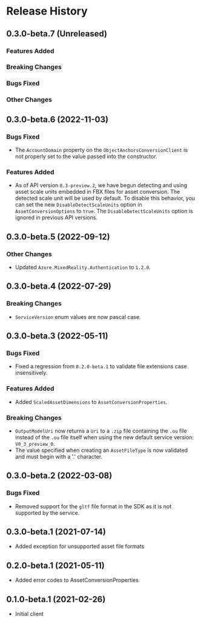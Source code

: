 # Release History

## 0.3.0-beta.7 (Unreleased)

### Features Added

### Breaking Changes

### Bugs Fixed

### Other Changes

## 0.3.0-beta.6 (2022-11-03)

### Bugs Fixed

- The `AccountDomain` property on the `ObjectAnchorsConversionClient` is not properly set to the value passed into the
  constructor.

### Features Added

- As of API version `0.3-preview.2`, we have begun detecting and using asset scale units embedded in FBX files for asset
  conversion. The detected scale unit will be used by default. To disable this behavior, you can set the new
  `DisableDetectScaleUnits` option in `AssetConversionOptions` to `true`. The `DisableDetectScaleUnits` option is
  ignored in previous API versions.

## 0.3.0-beta.5 (2022-09-12)

### Other Changes

- Updated `Azure.MixedReality.Authentication` to `1.2.0`.

## 0.3.0-beta.4 (2022-07-29)

### Breaking Changes

- `ServiceVersion` enum values are now pascal case.

## 0.3.0-beta.3 (2022-05-11)

### Bugs Fixed

- Fixed a regression from `0.2.0-beta.1` to validate file extensions case insensitively.

### Features Added

- Added `ScaledAssetDimensions` to `AssetConversionProperties`.

### Breaking Changes

- `OutputModelUri` now returns a `Uri` to a `.zip` file containing the `.ou` file instead of the `.ou` file itself when using the new default service version: `V0_3_preview_0`.
- The value specified when creating an `AssetFileType` is now validated and must begin with a '.' character.

## 0.3.0-beta.2 (2022-03-08)

### Bugs Fixed

- Removed support for the `gltf` file format in the SDK as it is not supported by the service.

## 0.3.0-beta.1 (2021-07-14)

- Added exception for unsupported asset file formats

## 0.2.0-beta.1 (2021-05-11)

- Added error codes to AssetConversionProperties

## 0.1.0-beta.1 (2021-02-26)

- Initial client